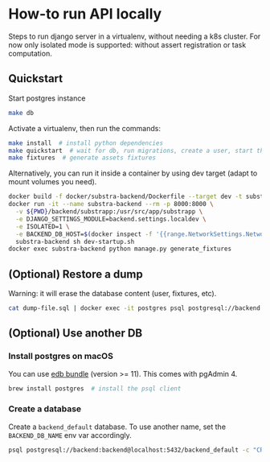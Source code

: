 # How-to run API locally

Steps to run django server in a virtualenv, without needing a k8s cluster.
For now only isolated mode is supported: without assert registration or task computation.

## Quickstart

Start postgres instance

```sh
make db
```

Activate a virtualenv, then run the commands:

```sh
make install  # install python dependencies
make quickstart  # wait for db, run migrations, create a user, start the server
make fixtures  # generate assets fixtures
```

Alternatively, you can run it inside a container by using dev target (adapt to mount volumes you need).

```sh
docker build -f docker/substra-backend/Dockerfile --target dev -t substra-backend .
docker run -it --name substra-backend --rm -p 8000:8000 \
  -v ${PWD}/backend/substrapp:/usr/src/app/substrapp \
  -e DJANGO_SETTINGS_MODULE=backend.settings.localdev \
  -e ISOLATED=1 \
  -e BACKEND_DB_HOST=$(docker inspect -f '{{range.NetworkSettings.Networks}}{{.IPAddress}}{{end}}' postgres) \
  substra-backend sh dev-startup.sh
docker exec substra-backend python manage.py generate_fixtures
```

## (Optional) Restore a dump

Warning: it will erase the database content (user, fixtures, etc).

```sh
cat dump-file.sql | docker exec -it postgres psql postgresql://backend:backend@localhost:5432/backend_default
```

## (Optional) Use another DB

### Install postgres on macOS

You can use [edb bundle](https://www.enterprisedb.com/downloads/postgres-postgresql-downloads) (version >= 11). This comes with pgAdmin 4.

```sh
brew install postgres  # install the psql client
```

### Create a database

Create a `backend_default` database. To use another name, set the `BACKEND_DB_NAME` env var accordingly.

```sh
psql postgresql://backend:backend@localhost:5432/backend_default -c "CREATE DATABASE backend_default;"
```
